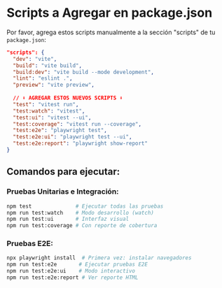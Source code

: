 # Scripts a Agregar en package.json

Por favor, agrega estos scripts manualmente a la sección "scripts" de tu `package.json`:

```json
"scripts": {
  "dev": "vite",
  "build": "vite build",
  "build:dev": "vite build --mode development",
  "lint": "eslint .",
  "preview": "vite preview",
  
  // ⬇️ AGREGAR ESTOS NUEVOS SCRIPTS ⬇️
  "test": "vitest run",
  "test:watch": "vitest",
  "test:ui": "vitest --ui",
  "test:coverage": "vitest run --coverage",
  "test:e2e": "playwright test",
  "test:e2e:ui": "playwright test --ui",
  "test:e2e:report": "playwright show-report"
}
```

## Comandos para ejecutar:

### Pruebas Unitarias e Integración:
```bash
npm test              # Ejecutar todas las pruebas
npm run test:watch    # Modo desarrollo (watch)
npm run test:ui       # Interfaz visual
npm run test:coverage # Con reporte de cobertura
```

### Pruebas E2E:
```bash
npx playwright install  # Primera vez: instalar navegadores
npm run test:e2e       # Ejecutar pruebas E2E
npm run test:e2e:ui    # Modo interactivo
npm run test:e2e:report # Ver reporte HTML
```
